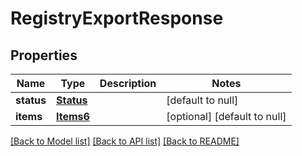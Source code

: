 # RegistryExportResponse

## Properties
Name | Type | Description | Notes
------------ | ------------- | ------------- | -------------
**status** | [**Status**](Status.md) |  | [default to null]
**items** | [**Items6**](Items6.md) |  | [optional] [default to null]

[[Back to Model list]](../README.md#documentation-for-models) [[Back to API list]](../README.md#documentation-for-api-endpoints) [[Back to README]](../README.md)


